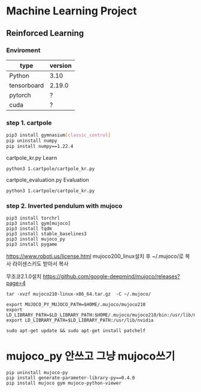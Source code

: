 # Machine Learning Project
## Reinforced Learning

### Enviroment

|type|version|
|------|---|
|Python|3.10|
|tensorboard|2.19.0|
|pytorch|?|
|cuda|?|


### step 1. cartpole

```bash
pip3 install gymnasium[classic_control]
pip uninstall numpy
pip install numpy==1.22.4
```

cartpole_kr.py 
Learn
```
python3 1.cartpole/cartpole_kr.py
```
cartpole_evaluation.py
Evaluation
```
python3 1.cartpole/cartpole_kr.py
```

### step 2. Inverted pendulum with mujoco

```
pip3 install torchrl
pip3 install gym[mujoco]
pip3 install tqdm
pip3 install stable_baselines3
pip3 install mujoco_py
pip3 install pygame
```

https://www.roboti.us/license.html
mujoco200_linux설치 후 ~/.mujoco/로 복사
라이센스키도 받아서 복사


무조코2.1.0설치
https://github.com/google-deepmind/mujoco/releases?page=4

```
tar -xvzf mujoco210-linux-x86_64.tar.gz  -C ~/.mujoco/
```


```
export MUJOCO_PY_MUJOCO_PATH=$HOME/.mujoco/mujoco210
export LD_LIBRARY_PATH=$LD_LIBRARY_PATH:$HOME/.mujoco/mujoco210/bin:/usr/lib/nvidia
export LD_LIBRARY_PATH=$LD_LIBRARY_PATH:/usr/lib/nvidia
```

```
sudo apt-get update && sudo apt-get install patchelf
```

# mujoco_py 안쓰고 그냥 mujoco쓰기

```
pip uninstall mujoco-py
pip install generate-parameter-library-py==0.4.0
pip install mujoco gym mujoco-python-viewer
```